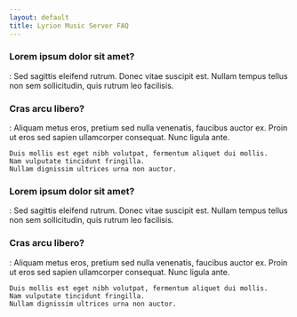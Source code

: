 ```yaml
---
layout: default
title: Lyrion Music Server FAQ
---
```


### Lorem ipsum dolor sit amet?

:   Sed sagittis eleifend rutrum. Donec vitae suscipit est. Nullam tempus
    tellus non sem sollicitudin, quis rutrum leo facilisis.

### Cras arcu libero?

:   Aliquam metus eros, pretium sed nulla venenatis, faucibus auctor ex. Proin
    ut eros sed sapien ullamcorper consequat. Nunc ligula ante.

    Duis mollis est eget nibh volutpat, fermentum aliquet dui mollis.
    Nam vulputate tincidunt fringilla.
    Nullam dignissim ultrices urna non auctor.

### Lorem ipsum dolor sit amet?

:   Sed sagittis eleifend rutrum. Donec vitae suscipit est. Nullam tempus
    tellus non sem sollicitudin, quis rutrum leo facilisis.

### Cras arcu libero?

:   Aliquam metus eros, pretium sed nulla venenatis, faucibus auctor ex. Proin
    ut eros sed sapien ullamcorper consequat. Nunc ligula ante.

    Duis mollis est eget nibh volutpat, fermentum aliquet dui mollis.
    Nam vulputate tincidunt fringilla.
    Nullam dignissim ultrices urna non auctor.

